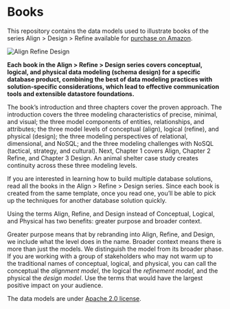 # Books

This repository contains the data models used to illustrate books of the series Align > Design > Refine available for [purchase on Amazon](https://www.amazon.com/dp/B0C1CWGGRQ?binding=paperback&qid=1680599358&sr=8-1&ref=dbs_dp_rwt_sb_pc_tpbk).



![Align Refine Design](https://m.media-amazon.com/images/I/8185Y5rCPoL._CLa%7C3129,2560%7C71z73+fewCL.jpg,71a0cnrFg3L.jpg%7C0,0,1422,2560+1707,0,1422,2560+711,0,1707,2560_._SY300_.jpg)



**Each book in the Align > Refine > Design series covers conceptual, logical, and physical data modeling (schema design) for a specific database product, combining the best of data modeling practices with solution-specific considerations, which lead to effective communication tools and extensible datastore foundations.**

The book’s introduction and three chapters cover the proven approach. The introduction covers the three modeling characteristics of precise, minimal, and visual; the three model components of entities, relationships, and attributes; the three model levels of conceptual (align), logical (refine), and physical (design); the three modeling perspectives of relational, dimensional, and NoSQL; and the three modeling challenges with NoSQL (tactical, strategy, and cultural). Next, Chapter 1 covers Align, Chapter 2 Refine, and Chapter 3 Design. An animal shelter case study creates continuity across these three modeling levels.

If you are interested in learning how to build multiple database solutions, read all the books in the Align > Refine > Design series. Since each book is created from the same template, once you read one, you’ll be able to pick up the techniques for another database solution quickly.

Using the terms Align, Refine, and Design instead of Conceptual, Logical, and Physical has two benefits: greater purpose and broader context. 

Greater purpose means that by rebranding into Align, Refine, and Design, we include what the level does in the name.   Broader context means there is more than just the models. We distinguish the model from its broader phase. If you are working with a group of stakeholders who may not warm up to the traditional names of conceptual, logical, and physical, you can call the conceptual the *alignment model*, the logical the *refinement model*, and the physical the *design model*. Use the terms that would have the largest positive impact on your audience.

The data models are under [Apache 2.0 license](https://github.com/hackolade/books/blob/main/LICENSE).
